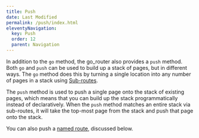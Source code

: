 ```yaml
---
title: Push
date: Last Modified 
permalink: /push/index.html
eleventyNavigation:
  key: Push
  order: 12
  parent: Navigation
---
```

In addition to the `go` method, the go_router also provides a `push` method.
Both `go` and `push` can be used to build up a stack of pages, but in different
ways. The `go` method does this by turning a single location into any number of
pages in a stack using [Sub-routes](#sub-routes).

The `push` method is used to push a single page onto the stack of existing
pages, which means that you can build up the stack programmatically instead of
declaratively. When the `push` method matches an entire stack via sub-routes, it
will take the top-most page from the stack and push that page onto the stack.

You can also push a [named route](#named-routes), discussed below.
